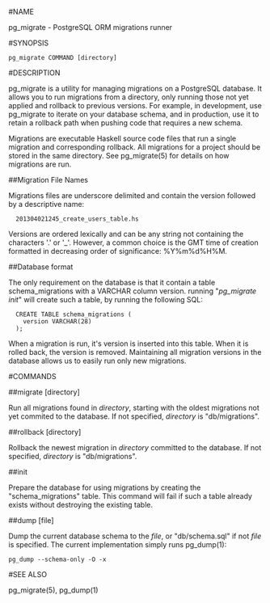 #NAME

pg\_migrate - PostgreSQL ORM migrations runner

#SYNOPSIS

    pg_migrate COMMAND [directory]

#DESCRIPTION

pg\_migrate is a utility for managing migrations on a PostgreSQL database. It
allows you to run migrations from a directory, only running those
not yet applied and rollback to previous versions. For example, in development,
use pg\_migrate to iterate on your database schema, and in production, use it
to retain a rollback path when pushing code that requires a new schema.

Migrations are executable Haskell source code files that run a single migration
and corresponding rollback. All migrations for a project should be stored in
the same directory. See pg\_migrate(5) for details on how
migrations are run.

##Migration File Names

Migrations files are underscore delimited and contain the version followed by a descriptive name:

      201304021245_create_users_table.hs

Versions are ordered lexically and can be any string not containing the characters '.' or '\_'. However, a common choice is the GMT time of creation formatted in decreasing order of significance: %Y%m%d%H%M.

##Database format

The only requirement on the database is that it contain a table schema\_migrations with a VARCHAR column version. running "_pg\_migrate init_" will create such a table, by running the following SQL:

      CREATE TABLE schema_migrations (
        version VARCHAR(28)
      );

When a migration is run, it's version is inserted into this table. When it is rolled back, the version is removed. Maintaining all migration versions in the database allows us to easily run only new migrations. 

#COMMANDS

##migrate [directory]

Run all migrations found in _directory_, starting with the oldest
migrations not yet commited to the database. If not specified,
_directory_ is "db/migrations".

##rollback [directory]

Rollback the newest migration in _directory_ committed to the database.
If not specified, _directory_ is "db/migrations".

##init

Prepare the database for using migrations by creating the "schema\_migrations"
table. This command will fail if such a table already exists without destroying
the existing table.

##dump [file]

Dump the current database schema to the _file_, or "db/schema.sql" if not
_file_ is specified. The current implementation simply runs pg\_dump(1):

    pg_dump --schema-only -O -x

#SEE ALSO

pg\_migrate(5), pg\_dump(1)

